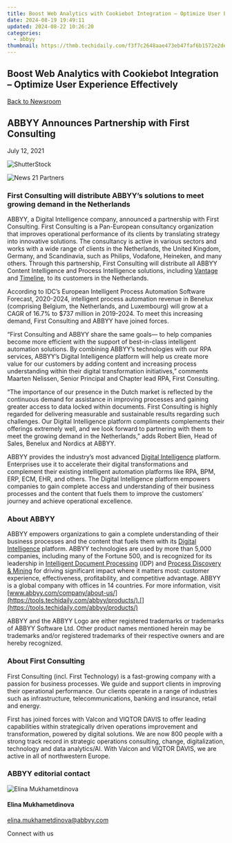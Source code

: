 ```yaml
---
title: Boost Web Analytics with Cookiebot Integration – Optimize User Experience Effectively
date: 2024-08-19 19:49:11
updated: 2024-08-22 10:26:20
categories:
  - abbyy
thumbnail: https://thmb.techidaily.com/f3f7c2648aae473eb47faf6b1572e2de9e0b4b9ceaf1fe51880dc088692edac0.jpg
---
```


## Boost Web Analytics with Cookiebot Integration – Optimize User Experience Effectively

[Back to Newsroom](https://tools.techidaily.com/abbyy/products/)

## ABBYY Announces Partnership with First Consulting

July 12, 2021

![ShutterStock](https://content.abbyy.com/-/media/project/abbyy/abbyy/branchtemplates/shutterstock_1272462163_1296-x-729.jpg?h=729&iar=0&w=1296)

![News 21 Partners](https://static1.abbyy.com/abbyycommedia/33676/news-21-partners.jpg) 

### First Consulting will distribute ABBYY’s solutions to meet growing demand in the Netherlands

ABBYY, a Digital Intelligence company, announced a partnership with First Consulting. First Consulting is a Pan-European consultancy organization that improves operational performance of its clients by translating strategy into innovative solutions. The consultancy is active in various sectors and works with a wide range of clients in the Netherlands, the United Kingdom, Germany, and Scandinavia, such as Philips, Vodafone, Heineken, and many others. Through this partnership, First Consulting will distribute all ABBYY Content Intelligence and Process Intelligence solutions, including [Vantage](https://tools.techidaily.com/abbyy/products/) and [Timeline](https://tools.techidaily.com/abbyy/products/), to its customers in the Netherlands.

According to IDC’s European Intelligent Process Automation Software Forecast, 2020-2024, intelligent process automation revenue in Benelux (comprising Belgium, the Netherlands, and Luxembourg) will grow at a CAGR of 16.7% to $737 million in 2019-2024\. To meet this increasing demand, First Consulting and ABBYY have joined forces.

“First Consulting and ABBYY share the same goals— to help companies become more efficient with the support of best-in-class intelligent automation solutions. By combining ABBYY’s technologies with our RPA services, ABBYY’s Digital Intelligence platform will help us create more value for our customers by adding content and increasing process understanding within their digital transformation initiatives,” comments Maarten Nelissen, Senior Principal and Chapter lead RPA, First Consulting.

“The importance of our presence in the Dutch market is reflected by the continuous demand for assistance in improving processes and gaining greater access to data locked within documents. First Consulting is highly regarded for delivering measurable and sustainable results regarding such challenges. Our Digital Intelligence platform compliments complements their offerings extremely well, and we look forward to partnering with them to meet the growing demand in the Netherlands,” adds Robert Bien, Head of Sales, Benelux and Nordics at ABBYY.

ABBYY provides the industry’s most advanced [Digital Intelligence](https://tools.techidaily.com/abbyy/products/) platform. Enterprises use it to accelerate their digital transformations and complement their existing intelligent automation platforms like RPA, BPM, ERP, ECM, EHR, and others. The Digital Intelligence platform empowers companies to gain complete access and understanding of their business processes and the content that fuels them to improve the customers’ journey and achieve operational excellence.

### About ABBYY

ABBYY empowers organizations to gain a complete understanding of their business processes and the content that fuels them with its [Digital Intelligence](https://tools.techidaily.com/abbyy/products/) platform. ABBYY technologies are used by more than 5,000 companies, including many of the Fortune 500, and is recognized for its leadership in [Intelligent Document Processing](https://tools.techidaily.com/abbyy/products/) (IDP) and [Process Discovery & Mining](https://tools.techidaily.com/abbyy/products/) for driving significant impact where it matters most: customer experience, effectiveness, profitability, and competitive advantage. ABBYY is a global company with offices in 14 countries. For more information, visit [www.abbyy.com/company/about-us/](https://tools.techidaily.com/abbyy/products/).[](https://tools.techidaily.com/abbyy/products/)

ABBYY and the ABBYY Logo are either registered trademarks or trademarks of ABBYY Software Ltd. Other product names mentioned herein may be trademarks and/or registered trademarks of their respective owners and are hereby recognized.

### About First Consulting

First Consulting (incl. First Technology) is a fast-growing company with a passion for business processes. We guide and support clients in improving their operational performance. Our clients operate in a range of industries such as infrastructure, telecommunications, banking and insurance, retail and energy.

First has joined forces with Valcon and VIQTOR DAVIS to offer leading capabilities within strategically driven operations improvement and transformation, powered by digital solutions. We are now 800 people with a strong track record in strategic operations consulting, change, digitalization, technology and data analytics/AI. With Valcon and VIQTOR DAVIS, we are active in all of northwestern Europe.

### ABBYY editorial contact

![Elina Mukhametdinova](https://static3.abbyy.com/abbyycommedia/24216/02c-elina-mukhametdinova-110x110.png)

#### Elina Mukhametdinova

[elina.mukhametdinova@abbyy.com](https://tools.techidaily.com/abbyy/products/)

  
Connect with us

<ins class="adsbygoogle"
     style="display:block"
     data-ad-format="autorelaxed"
     data-ad-client="ca-pub-7571918770474297"
     data-ad-slot="1223367746"></ins>



<ins class="adsbygoogle"
     style="display:block"
     data-ad-client="ca-pub-7571918770474297"
     data-ad-slot="8358498916"
     data-ad-format="auto"
     data-full-width-responsive="true"></ins>
